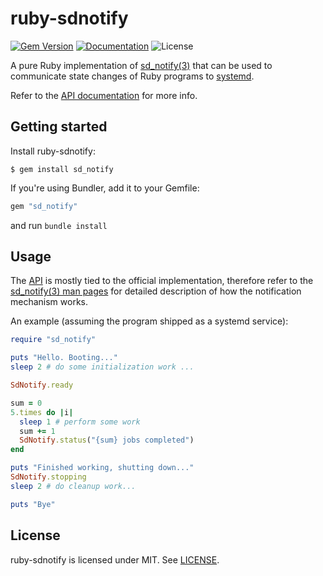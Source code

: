 # ruby-sdnotify

[![Gem Version](https://badge.fury.io/rb/sd_notify.svg)](https://badge.fury.io/rb/sd_notify)
[![Documentation](http://img.shields.io/badge/yard-docs-blue.svg)](http://www.rubydoc.info/github/agis/ruby-sdnotify)
![License](https://img.shields.io/github/license/mashape/apistatus.svg)


A pure Ruby implementation of [sd_notify(3)](https://www.freedesktop.org/software/systemd/man/sd_notify.html) that can be used to
communicate state changes of Ruby programs to [systemd](https://www.freedesktop.org/wiki/Software/systemd/).

Refer to the [API documentation](http://www.rubydoc.info/github/agis/ruby-sdnotify) for more info.

## Getting started

Install ruby-sdnotify:

```shell
$ gem install sd_notify
```

If you're using Bundler, add it to your Gemfile:

```ruby
gem "sd_notify"
```

and run `bundle install`

## Usage

The [API](http://www.rubydoc.info/github/agis/ruby-sdnotify) is mostly tied to
the official implementation, therefore refer to the [sd_notify(3) man pages](https://www.freedesktop.org/software/systemd/man/sd_notify.html)
for detailed description of how the notification mechanism works.

An example (assuming the program shipped as a systemd service):

```ruby
require "sd_notify"

puts "Hello. Booting..."
sleep 2 # do some initialization work ...

SdNotify.ready

sum = 0
5.times do |i|
  sleep 1 # perform some work
  sum += 1
  SdNotify.status("{sum} jobs completed")
end

puts "Finished working, shutting down..."
SdNotify.stopping
sleep 2 # do cleanup work...

puts "Bye"
```

## License

ruby-sdnotify is licensed under MIT. See [LICENSE](LICENSE).
